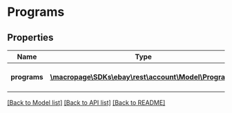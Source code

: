 # Programs

## Properties
Name | Type | Description | Notes
------------ | ------------- | ------------- | -------------
**programs** | [**\macropage\SDKs\ebay\rest\account\Model\Program[]**](Program.md) | A list of seller programs. | [optional] 

[[Back to Model list]](../README.md#documentation-for-models) [[Back to API list]](../README.md#documentation-for-api-endpoints) [[Back to README]](../README.md)


